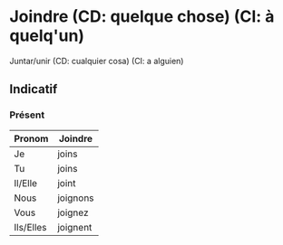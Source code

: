# Joindre (CD: quelque chose) (CI: à quelq'un)

Juntar/unir (CD: cualquier cosa) (CI: a alguien)
## Indicatif

### Présent
|Pronom|Joindre|
|-|-|
|Je|joins|
|Tu|joins|
|Il/Elle|joint|
|Nous|joignons|
|Vous|joignez|
|Ils/Elles|joignent|
